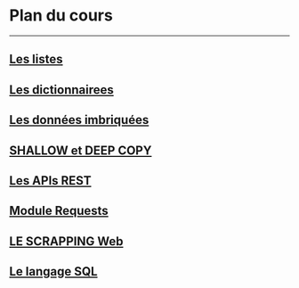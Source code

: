 # Plan du cours

___

## [Les listes](https://docs.python.org/3/tutorial/datastructures.html)
## [Les dictionnairees](https://docs.python.org/3/tutorial/datastructures.html)
## [Les données imbriquées](https://docs.python.org/3/tutorial/datastructures.html)
## [SHALLOW et DEEP COPY](https://docs.python.org/3/library/copy.html#:~:text=A%20shallow%20copy%20constructs%20a,objects%20found%20in%20the%20original.)
## [Les APIs REST](https://openclassrooms.com/fr/courses/6573181-adoptez-les-api-rest-pour-vos-projets-web/6817216-identifiez-les-avantages-d-une-api-rest)
## [Module Requests](https://requests.readthedocs.io/en/latest/)
## [LE SCRAPPING Web](https://beautiful-soup-4.readthedocs.io/en/latest/)
## [Le langage SQL](https://sql.sh/)
